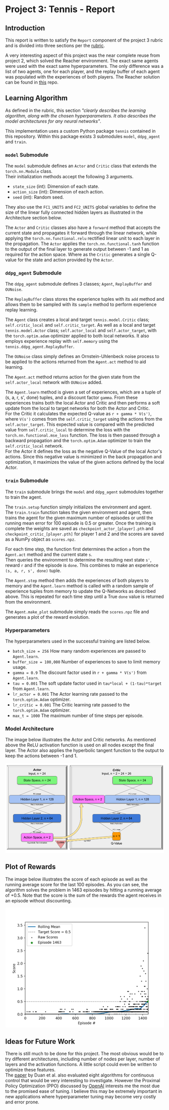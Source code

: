 # Project 3: Tennis - Report

## Introduction
This report is written to satisfy the `Report` component of the project 3 rubric and is divided into three sections per 
the [rubric](https://review.udacity.com/#!/rubrics/1891/view).  

A very interesting aspect of this project was the near complete reuse from project 2, which solved the Reacher 
environment.  The exact same agents were used with the exact same hyperparameters.  The only difference was a list of 
two agents, one for each player, and the replay buffer of each agent was populated with the experiences of both players.
The Reacher solution can be found in [this](https://github.com/daniel-fudge/reinforcement-learning-reacher) repo.

## Learning Algorithm  
As defined in the rubric, this section _"clearly describes the learning algorithm, along with the chosen hyperparameters.
It also describes the model architectures for any neural networks"_.

This implementation uses a custom Python package `tennis` contained in this repository.  Within this package exists 3 
submodules `model`, `ddpg_agent` and `train`.

### `model` Submodule
The `model` submodule  defines an `Actor` and `Critic` class that extends the `torch.nn.Module` class.  
Their initialization methods accept the following 3 arguments.  
- `state_size` (int): Dimension of each state.  
- `action_size` (int): Dimension of each action.  
- `seed` (int): Random seed.  

They also use the `FC1_UNITS` and `FC2_UNITS` global variables to define the size of the linear fully connected hidden 
layers as illustrated in the Architecture section below.  

The `Actor` and `Critic` classes also have a `forward` method that accepts the current state and propagates it forward 
through the linear network, while applying the `torch.nn.functional.relu` rectified linear unit to each layer in the 
propagation.  The `Actor` applies the `torch.nn.functional.tanh` function to the output of the final layer to generate 
output between -1 and 1 as required for the action space.  Where as the `Critic` generates a single Q-value for the 
state and action provided by the `Actor`.

### `ddpg_agent` Submodule
The `ddpg_agent` submodule defines 3 classes; `Agent`, `ReplayBuffer` and `OUNoise`.  

The `ReplayBuffer` class stores the experience tuples with its `add` method and allows them to be sampled with its 
`sample` method to perform experience replay learning.  

The `Agent` class creates a local and target `tennis.model.Critic` class; `self.critic_local` and `self.critic_target`. 
As well as a local and target `tennis.model.Actor` class; `self.actor_local` and `self.actor_target`, with the 
`torch.optim.adam` optimizer applied to both local networks.  It also employs experience replay with `self.memory` using 
the `tennis.ddpg_agent.ReplayBuffer`.  

The `OUNoise` class simply defines an Ornstein-Uhlenbeck noise process to be applied to the actions returned from the 
`Agent.act` method to aid learning.

The `Agent.act` method returns action for the given state from the `self.actor_local` network with `OUNoise` added.

The `Agent.learn` method is given a set of experiences, which are a tuple of (s, a, r, s', done) tuples, and a discount 
factor `gamma`.  From these experiences trains both the local Actor and Critic and then performs a soft update from the 
local to target networks for both the Actor and Critic.   
For the Critic it calculates the expected Q-value as `r + gamma * V(s')`, where `V(s')` comes from the 
`self.critic_target` using the actions from the `self.actor_target`.  This expected value is compared with the predicted 
value from `self.critic_local` to determine the loss with the `torch.nn.functional.mse_loss` function.  The loss is then 
passed through a backward propagation and the `torch.optim.Adam` optimizer to train the `self.critic_local` network.   
For the Actor it defines the loss as the negative Q-Value of the local Actor's actions.  Since this negative value is 
minimized in the back propagation and optimization, it maximizes the value of the given actions defined by the local 
Actor.        

### `train` Submodule
The `train` submodule brings the `model` and `ddpg_agent` submodules together to train the agent.  

The `train.setup` function simply initializes the environment and agent.  
The `train.train` function takes the given environment and agent, then trains the agent for the given maximum number of 
episodes or until the running mean error for 100 episode is 0.5 or greater.  Once the training is complete the weights 
are saved as `checkpoint_actor_[player].pth` and `checkpoint_critic_[player.pth]` for player 1 and 2 and the scores are 
saved as a NumPy object as `scores.npz`.

For each time step, the function first determines the action `a` from the `Agent.act` method and the current state `s`.  
Then queries the environment to determine the resulting next state `s'`, reward `r` and if the episode is `done`.  This 
combines to make an experience `(s, a, r, s', done)` tuple.  

The `Agent.step` method then adds the experiences of both players to memory and the `Agent.learn` method is called with 
a random sample of experience tuples from memory to update the Q-Networks as described above.  This is repeated for each
time step until a True `done` value is returned from the environment.  

The `Agent.make_plot` submodule simply reads the `scores.npz` file and generates a plot of the reward evolution.  

### Hyperparameters
The hyperparameters used in the successful training are listed below.
- `batch_size = 256` How many random experiences are passed to `Agent.learn`.
- `buffer_size = 100,000` Number of experiences to save to limit memory usage.
- `gamma = 0.9` The discount factor used in `r + gamma * V(s')` from `Agent.learn`.
- `tau = 0.001` The soft update factor used in `tau*local + (1-tau)*target` from `Agent.learn`.
- `lr_actor = 0.001` The Actor learning rate passed to the `torch.optim.Adam` optimizer.
- `lr_critic = 0.001` The Critic learning rate passed to the `torch.optim.Adam` optimizer.
- `max_t = 1000` The maximum number of time steps per episode.  

### Model Architecture
The image below illustrates the Actor and Critic networks.  As mentioned above the ReLU activation function is used on 
all nodes except the final layer.  The Actor also applies the hyperbolic tangent function to the output to keep the 
actions between -1 and 1.

![network](network.png)

## Plot of Rewards  
The image below illustrates the score of each episode as well as the running average score for the last 100 episodes.
As you can see, the algorithm solves the problem in 1463 episodes by hitting a running average of +0.5.  Note that
the score is the sum of the rewards the agent receives in an episode without discounting.

![Scores](scores.png)

## Ideas for Future Work
There is still much to be done for this project.  The most obvious would be to try different architectures, including 
number of nodes per layer, number of layers and the activation functions.  A little script could even be written to 
optimize these features.  
The [paper](https://arxiv.org/abs/1604.06778) by Duan et al. also evaluated eight algorithms for continuous control 
that would be very interesting to investigate.  However the Proximal Policy Optimization (PPO) discussed by 
[OpenAI](https://openai.com/blog/openai-baselines-ppo/) interests me the most due to the promised ease of tuning.  I 
believe this may be extremely important in new applications where hyperparameter tuning may become very costly and error
prone.
